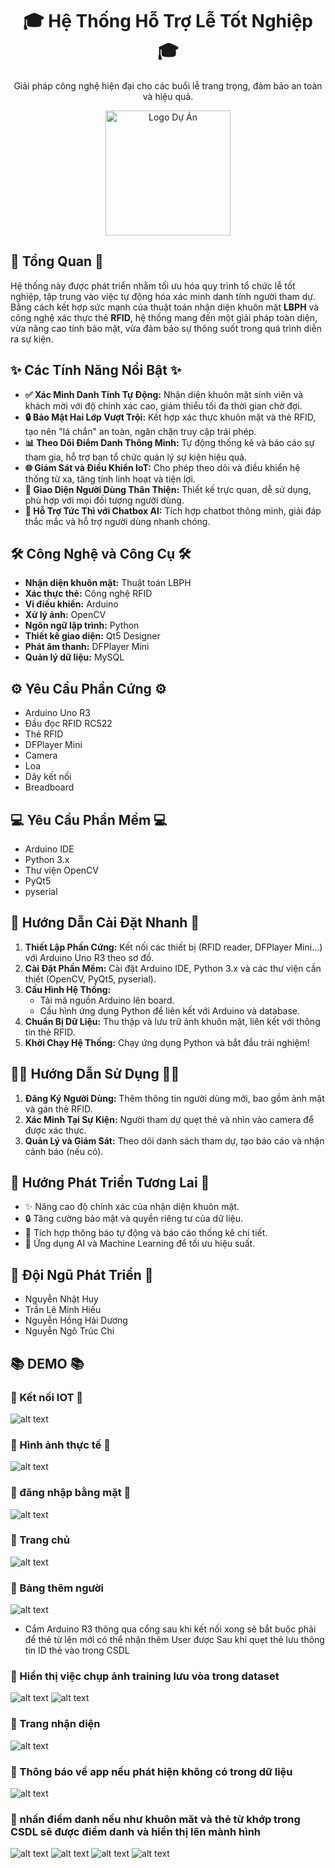 <div align="center">
  <h1>🎓 Hệ Thống Hỗ Trợ Lễ Tốt Nghiệp 🎓</h1>
  <p>
    Giải pháp công nghệ hiện đại cho các buổi lễ trang trọng, đảm bảo an toàn và hiệu quả.
  </p>
  <img src="https://via.placeholder.com/200x100" alt="Logo Dự Án" width="200">
</div>

## 🌟 Tổng Quan 🌟

Hệ thống này được phát triển nhằm tối ưu hóa quy trình tổ chức lễ tốt nghiệp, tập trung vào việc tự động hóa xác minh danh tính người tham dự. Bằng cách kết hợp sức mạnh của thuật toán nhận diện khuôn mặt **LBPH** và công nghệ xác thực thẻ **RFID**, hệ thống mang đến một giải pháp toàn diện, vừa nâng cao tính bảo mật, vừa đảm bảo sự thông suốt trong quá trình diễn ra sự kiện.

## ✨ Các Tính Năng Nổi Bật ✨

* **✅ Xác Minh Danh Tính Tự Động:** Nhận diện khuôn mặt sinh viên và khách mời với độ chính xác cao, giảm thiểu tối đa thời gian chờ đợi.
* **🔒 Bảo Mật Hai Lớp Vượt Trội:** Kết hợp xác thực khuôn mặt và thẻ RFID, tạo nên "lá chắn" an toàn, ngăn chặn truy cập trái phép.
* **📊 Theo Dõi Điểm Danh Thông Minh:** Tự động thống kê và báo cáo sự tham gia, hỗ trợ ban tổ chức quản lý sự kiện hiệu quả.
* **🌐 Giám Sát và Điều Khiển IoT:** Cho phép theo dõi và điều khiển hệ thống từ xa, tăng tính linh hoạt và tiện lợi.
* **🎨 Giao Diện Người Dùng Thân Thiện:** Thiết kế trực quan, dễ sử dụng, phù hợp với mọi đối tượng người dùng.
* **🤖 Hỗ Trợ Tức Thì với Chatbox AI:** Tích hợp chatbot thông minh, giải đáp thắc mắc và hỗ trợ người dùng nhanh chóng.

## 🛠️ Công Nghệ và Công Cụ 🛠️

* **Nhận diện khuôn mặt:** Thuật toán LBPH
* **Xác thực thẻ:** Công nghệ RFID
* **Vi điều khiển:** Arduino
* **Xử lý ảnh:** OpenCV
* **Ngôn ngữ lập trình:** Python
* **Thiết kế giao diện:** Qt5 Designer
* **Phát âm thanh:** DFPlayer Mini
* **Quản lý dữ liệu:** MySQL

## ⚙️ Yêu Cầu Phần Cứng ⚙️

* Arduino Uno R3
* Đầu đọc RFID RC522
* Thẻ RFID
* DFPlayer Mini
* Camera
* Loa
* Dây kết nối
* Breadboard

## 💻 Yêu Cầu Phần Mềm 💻

* Arduino IDE
* Python 3.x
* Thư viện OpenCV
* PyQt5
* pyserial

## 🚀 Hướng Dẫn Cài Đặt Nhanh 🚀

1.  **Thiết Lập Phần Cứng:** Kết nối các thiết bị (RFID reader, DFPlayer Mini...) với Arduino Uno R3 theo sơ đồ.
2.  **Cài Đặt Phần Mềm:** Cài đặt Arduino IDE, Python 3.x và các thư viện cần thiết (OpenCV, PyQt5, pyserial).
3.  **Cấu Hình Hệ Thống:**
    * Tải mã nguồn Arduino lên board.
    * Cấu hình ứng dụng Python để liên kết với Arduino và database.
4.  **Chuẩn Bị Dữ Liệu:** Thu thập và lưu trữ ảnh khuôn mặt, liên kết với thông tin thẻ RFID.
5.  **Khởi Chạy Hệ Thống:** Chạy ứng dụng Python và bắt đầu trải nghiệm!

## 🧑‍💻 Hướng Dẫn Sử Dụng 🧑‍💻

1.  **Đăng Ký Người Dùng:** Thêm thông tin người dùng mới, bao gồm ảnh mặt và gán thẻ RFID.
2.  **Xác Minh Tại Sự Kiện:** Người tham dự quẹt thẻ và nhìn vào camera để được xác thực.
3.  **Quản Lý và Giám Sát:** Theo dõi danh sách tham dự, tạo báo cáo và nhận cảnh báo (nếu có).

## 🔮 Hướng Phát Triển Tương Lai 🔮

* ✨ Nâng cao độ chính xác của nhận diện khuôn mặt.
* 🔒 Tăng cường bảo mật và quyền riêng tư của dữ liệu.
* 🔔 Tích hợp thông báo tự động và báo cáo thống kê chi tiết.
* 🧠 Ứng dụng AI và Machine Learning để tối ưu hiệu suất.

## 👥 Đội Ngũ Phát Triển 👥

* Nguyễn Nhật Huy
* Trần Lê Minh Hiếu
* Nguyễn Hồng Hải Dương
* Nguyễn Ngô Trúc Chi


## 📚 DEMO 📚
### 🎨 Kết nối IOT 🎨
![alt text](image.png)
### 🎨 Hình ảnh thực tế 🎨
![alt text](image-1.png)
### 🎨 đăng nhập bằng mặt  🎨
![alt text](image-13.png)
### 🎨 Trang chủ 
![alt text](image-3.png)
### 🎨 Bảng thêm người 
![alt text](image-4.png)

* Cắm Arduino R3 thông qua cổng sau khi kết nối xong sẽ bắt buộc phải để thẻ từ lên mới có thể nhận thêm User được
Sau khi quẹt thẻ lưu thông tin ID thẻ vào trong CSDL
### 🎨 Hiển thị việc chụp ảnh training lưu vòa trong dataset  
![alt text](image-5.png) 
![alt text](image-6.png)

### 🎨 Trang nhận diện 
![alt text](image-7.png)
### 🎨 Thông báo về app nếu phát hiện không có trong dữ liệu 
![alt text](image-8.png)
### 🎨 nhấn điểm danh nếu như khuôn măt và thẻ từ khớp trong CSDL sẽ được điểm danh và hiển thị lên mành hình
![alt text](image-9.png)
![alt text](image-10.png)
![alt text](image-11.png)
![alt text](image-12.png)